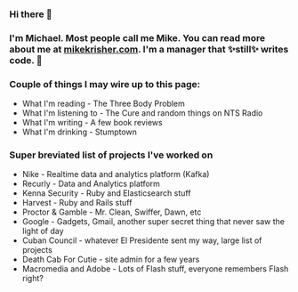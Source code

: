 ### Hi there 👋

### I'm Michael. Most people call me Mike. You can read more about me at [mikekrisher.com](http://mikekrisher.com). I'm a manager that ✨still✨ writes code. 🤔

### Couple of things I may wire up to this page:
- What I'm reading - The Three Body Problem
- What I'm listening to - The Cure and random things on NTS Radio
- What I'm writing - A few book reviews
- What I'm drinking -  Stumptown

### Super breviated list of projects I've worked on
- Nike - Realtime data and analytics platform (Kafka)
- Recurly - Data and Analytics platform
- Kenna Security - Ruby and Elasticsearch stuff
- Harvest - Ruby and Rails stuff
- Proctor & Gamble - Mr. Clean, Swiffer, Dawn, etc
- Google - Gadgets, Gmail, another super secret thing that never saw the light of day
- Cuban Council - whatever El Presidente sent my way, large list of projects
- Death Cab For Cutie - site admin for a few years
- Macromedia and Adobe - Lots of Flash stuff, everyone remembers Flash right?

<!--
**mkrisher/mkrisher** is a ✨ _special_ ✨ repository because its `README.md` (this file) appears on your GitHub profile.

Here are some ideas to get you started:

- 🔭 I’m currently working on ...
- 🌱 I’m currently learning ...
- 👯 I’m looking to collaborate on ...
- 🤔 I’m looking for help with ...
- 💬 Ask me about ...
- 📫 How to reach me: ...
- 😄 Pronouns: ...
- ⚡ Fun fact: ...
-->
